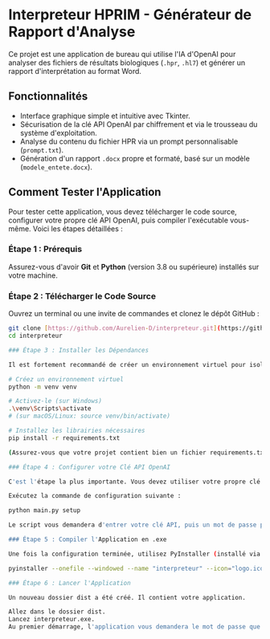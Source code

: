 # Interpreteur HPRIM - Générateur de Rapport d'Analyse

Ce projet est une application de bureau qui utilise l'IA d'OpenAI pour analyser des fichiers de résultats biologiques (`.hpr`, `.hl7`) et générer un rapport d'interprétation au format Word.

## Fonctionnalités

* Interface graphique simple et intuitive avec Tkinter.
* Sécurisation de la clé API OpenAI par chiffrement et via le trousseau du système d'exploitation.
* Analyse du contenu du fichier HPR via un prompt personnalisable (`prompt.txt`).
* Génération d'un rapport `.docx` propre et formaté, basé sur un modèle (`modele_entete.docx`).

## Comment Tester l'Application

Pour tester cette application, vous devez télécharger le code source, configurer votre propre clé API OpenAI, puis compiler l'exécutable vous-même. Voici les étapes détaillées :

### Étape 1 : Prérequis

Assurez-vous d'avoir **Git** et **Python** (version 3.8 ou supérieure) installés sur votre machine.

### Étape 2 : Télécharger le Code Source

Ouvrez un terminal ou une invite de commandes et clonez le dépôt GitHub :

```bash
git clone [https://github.com/Aurelien-D/interpreteur.git](https://github.com/Aurelien-D/interpreteur.git)
cd interpreteur

### Étape 3 : Installer les Dépendances

Il est fortement recommandé de créer un environnement virtuel pour isoler les dépendances du projet.

# Créez un environnement virtuel
python -m venv venv

# Activez-le (sur Windows)
.\venv\Scripts\activate
# (sur macOS/Linux: source venv/bin/activate)

# Installez les librairies nécessaires
pip install -r requirements.txt

(Assurez-vous que votre projet contient bien un fichier requirements.txt)

### Étape 4 : Configurer votre Clé API OpenAI

C'est l'étape la plus importante. Vous devez utiliser votre propre clé API OpenAI.

Exécutez la commande de configuration suivante :

python main.py setup

Le script vous demandera d'entrer votre clé API, puis un mot de passe pour la chiffrer. Cette opération crée un fichier config.enc localement, qui est ignoré par Git et ne quittera jamais votre machine.

### Étape 5 : Compiler l'Application en .exe

Une fois la configuration terminée, utilisez PyInstaller (installé via requirements.txt) pour créer le fichier exécutable :

pyinstaller --onefile --windowed --name "interpreteur" --icon="logo.ico" --add-data="modele_entete.docx;." --add-data="prompt.txt;." main.py

### Étape 6 : Lancer l'Application

Un nouveau dossier dist a été créé. Il contient votre application.

Allez dans le dossier dist.
Lancez interpreteur.exe.
Au premier démarrage, l'application vous demandera le mot de passe que vous avez défini à l'étape 4 pour déchiffrer votre clé API.
